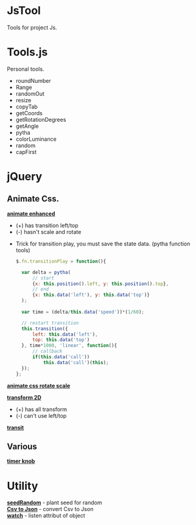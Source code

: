 JsTool
======

Tools for project Js.

Tools.js
========
Personal tools.

- roundNumber
- Range
- randomOut
- resize
- copyTab
- getCoords
- getRotationDegrees
- getAngle
- pytha
- colorLuminance
- random
- capFirst

jQuery
======
Animate Css.
-

__[animate enhanced](https://github.com/benbarnett/jQuery-Animate-Enhanced)__

- (+) has transition left/top  
- (-) hasn't scale and rotate  

* Trick for transition play, you must save the state data. (pytha function tools)
  ```Javascript
  $.fn.transitionPlay = function(){
  
  	var delta = pytha(
  		// start
  		{x: this.position().left, y: this.position().top}, 
  		// end
  		{x: this.data('left'), y: this.data('top')}
  	);
  	
  	var time = (delta/this.data('speed'))*(1/60);
  
  	// restart transition
  	this.transition({
  		left: this.data('left'),
  		top: this.data('top')
  	}, time*1000, 'linear', function(){
  		// callback
  		if(this.data('call')) 
  			this.data('call')(this);
  	});
  };
  ```

__[animate css rotate scale](https://github.com/zachstronaut/jquery-animate-css-rotate-scale)__


__[transform 2D](https://github.com/louisremi/jquery.transform.js/)__

- (+) has all transform  
- (-) can't use left/top  

__[transit](https://github.com/rstacruz/jquery.transit)__

Various
-

__[timer knob](https://github.com/aterrien/jQuery-Knob)__


Utility
=======

__[seedRandom](https://github.com/davidbau/seedrandom)__ - plant seed for random  
__[Csv to Json](https://github.com/cparker15/csv-to-json/)__ - convert Csv to Json  
__[watch](https://github.com/melanke/Watch.JS)__ - listen attribut of object  
